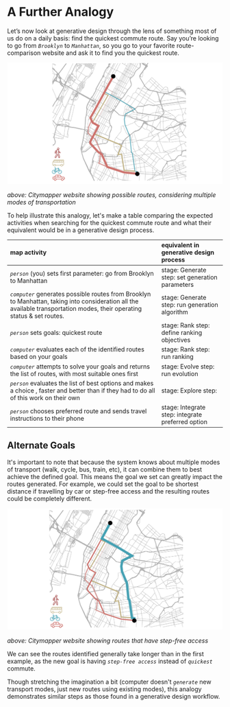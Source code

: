# A Further Analogy

Let’s now look at generative design through the lens of something most of us do on a daily basis: find the quickest commute route. Say you’re looking to go from _`Brooklyn`_ to _`Manhattan`_, so you go to your favorite route-comparison website and ask it to find you the quickest route.

![](../../../.gitbook/assets/furth1%20%281%29.png)

_above: Citymapper website showing possible routes, considering multiple modes of transportation_

To help illustrate this analogy, let's make a table comparing the expected activities when searching for the quickest commute route and what their equivalent would be in a generative design process.

| map activity | equivalent in generative design process |
| :--- | :--- |
| _`person`_ \(you\) sets first parameter: go from Brooklyn to Manhattan | stage: Generate  step: set generation parameters |
| _`computer`_ generates possible routes from Brooklyn to Manhattan,  taking into consideration all the available transportation modes, their operating status & set routes. | stage: Generate  step: run generation algorithm |
| _`person`_ sets goals: quickest route | stage: Rank  step: define ranking objectives |
| _`computer`_ evaluates each of the identified routes based on your goals | stage: Rank  step: run ranking |
| _`computer`_ attempts to solve your goals and returns the list of routes,  with most suitable ones first | stage: Evolve  step: run evolution |
| _`person`_ evaluates the list of best options and makes a choice , faster and better than if they had to do all of this work on their own | stage: Explore  step: |
| _`person`_ chooses preferred route and sends travel instructions to their phone | stage: Integrate   step: integrate preferred option |

## Alternate Goals

It's important to note that because the system knows about multiple modes of transport \(walk, cycle, bus, train, etc\), it can combine them to best achieve the defined goal. This means the goal we set can greatly impact the routes generated. For example, we could set the goal to be shortest distance if travelling by car or step-free access and the resulting routes could be completely different.

![](../../../.gitbook/assets/furth2%20%284%29.png)

_above: Citymapper website showing routes that have step-free access_

We can see the routes identified generally take longer than in the first example, as the new goal is having _`step-free access`_ instead of _`quickest`_ commute.

Though stretching the imagination a bit \(computer doesn't _`generate`_ new transport modes, just new routes using existing modes\), this analogy demonstrates similar steps as those found in a generative design workflow.

